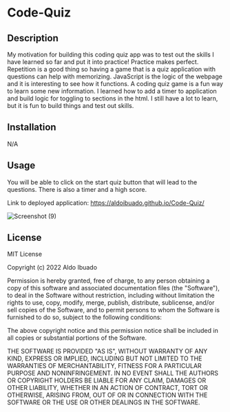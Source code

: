 # Code-Quiz

## Description

My motivation for building this coding quiz app was to test out the skills I have learned so far and put it into practice! Practice makes perfect. Repetition is a good thing so having a game that is a quiz application with questions can help with memorizing. JavaScript is the logic of the webpage and it is interesting to see how it functions. A coding quiz game is a fun way to learn some new information. I learned how to add a timer to application and build logic for toggling to sections in the html. I still have a lot to learn, but it is fun to build things and test out skills.

## Installation

N/A

## Usage

You will be able to click on the start quiz button that will lead to the questions. There is also a timer and a high score. 

Link to deployed application: https://aldoibuado.github.io/Code-Quiz/

 ![Screenshot (9)](https://user-images.githubusercontent.com/109316738/195245930-50098b7a-81f2-4b61-89ad-4c71f7749aed.png)

## License

MIT License

Copyright (c) 2022 Aldo Ibuado

Permission is hereby granted, free of charge, to any person obtaining a copy
of this software and associated documentation files (the "Software"), to deal
in the Software without restriction, including without limitation the rights
to use, copy, modify, merge, publish, distribute, sublicense, and/or sell
copies of the Software, and to permit persons to whom the Software is
furnished to do so, subject to the following conditions:

The above copyright notice and this permission notice shall be included in all
copies or substantial portions of the Software.

THE SOFTWARE IS PROVIDED "AS IS", WITHOUT WARRANTY OF ANY KIND, EXPRESS OR
IMPLIED, INCLUDING BUT NOT LIMITED TO THE WARRANTIES OF MERCHANTABILITY,
FITNESS FOR A PARTICULAR PURPOSE AND NONINFRINGEMENT. IN NO EVENT SHALL THE
AUTHORS OR COPYRIGHT HOLDERS BE LIABLE FOR ANY CLAIM, DAMAGES OR OTHER
LIABILITY, WHETHER IN AN ACTION OF CONTRACT, TORT OR OTHERWISE, ARISING FROM,
OUT OF OR IN CONNECTION WITH THE SOFTWARE OR THE USE OR OTHER DEALINGS IN THE
SOFTWARE.

